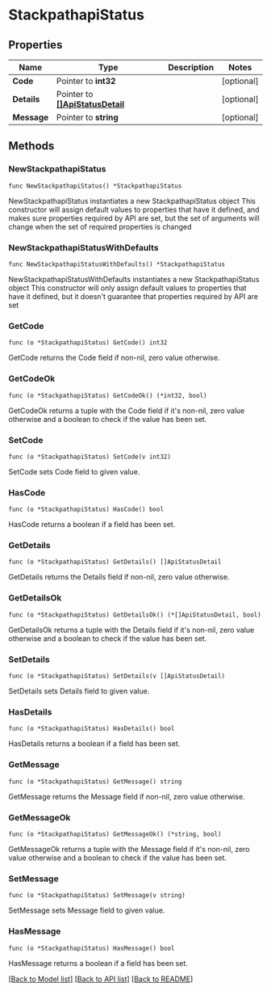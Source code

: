 # StackpathapiStatus

## Properties

Name | Type | Description | Notes
------------ | ------------- | ------------- | -------------
**Code** | Pointer to **int32** |  | [optional] 
**Details** | Pointer to [**[]ApiStatusDetail**](apiStatusDetail.md) |  | [optional] 
**Message** | Pointer to **string** |  | [optional] 

## Methods

### NewStackpathapiStatus

`func NewStackpathapiStatus() *StackpathapiStatus`

NewStackpathapiStatus instantiates a new StackpathapiStatus object
This constructor will assign default values to properties that have it defined,
and makes sure properties required by API are set, but the set of arguments
will change when the set of required properties is changed

### NewStackpathapiStatusWithDefaults

`func NewStackpathapiStatusWithDefaults() *StackpathapiStatus`

NewStackpathapiStatusWithDefaults instantiates a new StackpathapiStatus object
This constructor will only assign default values to properties that have it defined,
but it doesn't guarantee that properties required by API are set

### GetCode

`func (o *StackpathapiStatus) GetCode() int32`

GetCode returns the Code field if non-nil, zero value otherwise.

### GetCodeOk

`func (o *StackpathapiStatus) GetCodeOk() (*int32, bool)`

GetCodeOk returns a tuple with the Code field if it's non-nil, zero value otherwise
and a boolean to check if the value has been set.

### SetCode

`func (o *StackpathapiStatus) SetCode(v int32)`

SetCode sets Code field to given value.

### HasCode

`func (o *StackpathapiStatus) HasCode() bool`

HasCode returns a boolean if a field has been set.

### GetDetails

`func (o *StackpathapiStatus) GetDetails() []ApiStatusDetail`

GetDetails returns the Details field if non-nil, zero value otherwise.

### GetDetailsOk

`func (o *StackpathapiStatus) GetDetailsOk() (*[]ApiStatusDetail, bool)`

GetDetailsOk returns a tuple with the Details field if it's non-nil, zero value otherwise
and a boolean to check if the value has been set.

### SetDetails

`func (o *StackpathapiStatus) SetDetails(v []ApiStatusDetail)`

SetDetails sets Details field to given value.

### HasDetails

`func (o *StackpathapiStatus) HasDetails() bool`

HasDetails returns a boolean if a field has been set.

### GetMessage

`func (o *StackpathapiStatus) GetMessage() string`

GetMessage returns the Message field if non-nil, zero value otherwise.

### GetMessageOk

`func (o *StackpathapiStatus) GetMessageOk() (*string, bool)`

GetMessageOk returns a tuple with the Message field if it's non-nil, zero value otherwise
and a boolean to check if the value has been set.

### SetMessage

`func (o *StackpathapiStatus) SetMessage(v string)`

SetMessage sets Message field to given value.

### HasMessage

`func (o *StackpathapiStatus) HasMessage() bool`

HasMessage returns a boolean if a field has been set.


[[Back to Model list]](../README.md#documentation-for-models) [[Back to API list]](../README.md#documentation-for-api-endpoints) [[Back to README]](../README.md)


